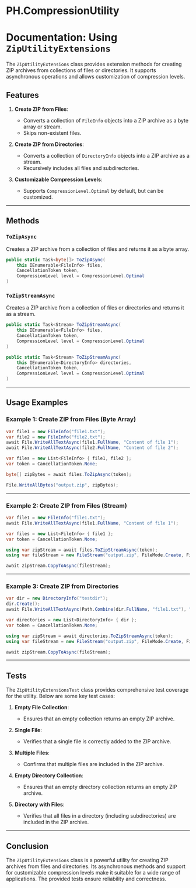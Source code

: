 # PH.CompressionUtility

# Documentation: Using `ZipUtilityExtensions`

The `ZipUtilityExtensions` class provides extension methods for creating ZIP archives from collections of files or directories. It supports asynchronous operations and allows customization of compression levels.

## Features

1. **Create ZIP from Files**:
   - Converts a collection of `FileInfo` objects into a ZIP archive as a byte array or stream.
   - Skips non-existent files.

2. **Create ZIP from Directories**:
   - Converts a collection of `DirectoryInfo` objects into a ZIP archive as a stream.
   - Recursively includes all files and subdirectories.

3. **Customizable Compression Levels**:
   - Supports `CompressionLevel.Optimal` by default, but can be customized.

---

## Methods

### `ToZipAsync`

Creates a ZIP archive from a collection of files and returns it as a byte array.

```csharp
public static Task<byte[]> ToZipAsync(
    this IEnumerable<FileInfo> files,
    CancellationToken token,
    CompressionLevel level = CompressionLevel.Optimal
)
```

### `ToZipStreamAsync`

Creates a ZIP archive from a collection of files or directories and returns it as a stream.

```csharp
public static Task<Stream> ToZipStreamAsync(
    this IEnumerable<FileInfo> files,
    CancellationToken token,
    CompressionLevel level = CompressionLevel.Optimal
)

public static Task<Stream> ToZipStreamAsync(
    this IEnumerable<DirectoryInfo> directories,
    CancellationToken token,
    CompressionLevel level = CompressionLevel.Optimal
)
```

---

## Usage Examples

### Example 1: Create ZIP from Files (Byte Array)

```csharp
var file1 = new FileInfo("file1.txt");
var file2 = new FileInfo("file2.txt");
await File.WriteAllTextAsync(file1.FullName, "Content of file 1");
await File.WriteAllTextAsync(file2.FullName, "Content of file 2");

var files = new List<FileInfo> { file1, file2 };
var token = CancellationToken.None;

byte[] zipBytes = await files.ToZipAsync(token);

File.WriteAllBytes("output.zip", zipBytes);
```

---

### Example 2: Create ZIP from Files (Stream)

```csharp
var file1 = new FileInfo("file1.txt");
await File.WriteAllTextAsync(file1.FullName, "Content of file 1");

var files = new List<FileInfo> { file1 };
var token = CancellationToken.None;

using var zipStream = await files.ToZipStreamAsync(token);
using var fileStream = new FileStream("output.zip", FileMode.Create, FileAccess.Write);

await zipStream.CopyToAsync(fileStream);
```

---

### Example 3: Create ZIP from Directories

```csharp
var dir = new DirectoryInfo("testdir");
dir.Create();
await File.WriteAllTextAsync(Path.Combine(dir.FullName, "file1.txt"), "Content of file 1");

var directories = new List<DirectoryInfo> { dir };
var token = CancellationToken.None;

using var zipStream = await directories.ToZipStreamAsync(token);
using var fileStream = new FileStream("output.zip", FileMode.Create, FileAccess.Write);

await zipStream.CopyToAsync(fileStream);
```

---

## Tests

The `ZipUtilityExtensionsTest` class provides comprehensive test coverage for the utility. Below are some key test cases:

1. **Empty File Collection**:
   - Ensures that an empty collection returns an empty ZIP archive.

2. **Single File**:
   - Verifies that a single file is correctly added to the ZIP archive.

3. **Multiple Files**:
   - Confirms that multiple files are included in the ZIP archive.

4. **Empty Directory Collection**:
   - Ensures that an empty directory collection returns an empty ZIP archive.

5. **Directory with Files**:
   - Verifies that all files in a directory (including subdirectories) are included in the ZIP archive.

---

## Conclusion

The `ZipUtilityExtensions` class is a powerful utility for creating ZIP archives from files and directories. Its asynchronous methods and support for customizable compression levels make it suitable for a wide range of applications. The provided tests ensure reliability and correctness.